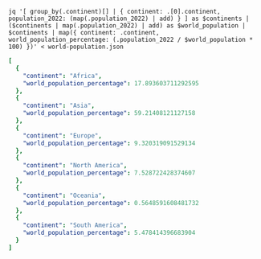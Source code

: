 `jq '[
  group_by(.continent)[] |
  {
    continent: .[0].continent,
    population_2022: (map(.population_2022) | add)
  }
] as $continents |
($continents | map(.population_2022) | add) as $world_population |
$continents | map({
  continent: .continent,
  world_population_percentage: (.population_2022 / $world_population * 100)
})' < world-population.json`

```yaml
[
  {
    "continent": "Africa",
    "world_population_percentage": 17.893603711292595
  },
  {
    "continent": "Asia",
    "world_population_percentage": 59.21408121127158
  },
  {
    "continent": "Europe",
    "world_population_percentage": 9.320319091529134
  },
  {
    "continent": "North America",
    "world_population_percentage": 7.528722428374607
  },
  {
    "continent": "Oceania",
    "world_population_percentage": 0.5648591608481732
  },
  {
    "continent": "South America",
    "world_population_percentage": 5.478414396683904
  }
]
```
```
